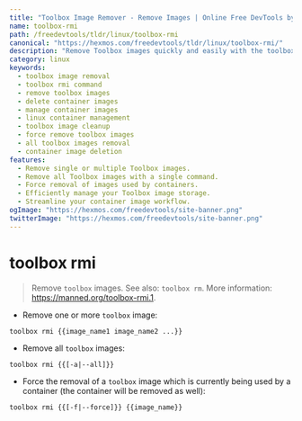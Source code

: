 ```yaml
---
title: "Toolbox Image Remover - Remove Images | Online Free DevTools by Hexmos"
name: toolbox-rmi
path: /freedevtools/tldr/linux/toolbox-rmi
canonical: "https://hexmos.com/freedevtools/tldr/linux/toolbox-rmi/"
description: "Remove Toolbox images quickly and easily with the toolbox rmi command.  Manage your container images efficiently. Free online tool, no registration required."
category: linux
keywords:
  - toolbox image removal
  - toolbox rmi command
  - remove toolbox images
  - delete container images
  - manage container images
  - linux container management
  - toolbox image cleanup
  - force remove toolbox images
  - all toolbox images removal
  - container image deletion
features:
  - Remove single or multiple Toolbox images.
  - Remove all Toolbox images with a single command.
  - Force removal of images used by containers.
  - Efficiently manage your Toolbox image storage.
  - Streamline your container image workflow.
ogImage: "https://hexmos.com/freedevtools/site-banner.png"
twitterImage: "https://hexmos.com/freedevtools/site-banner.png"
---
```


# toolbox rmi

> Remove `toolbox` images.
> See also: `toolbox rm`.
> More information: <https://manned.org/toolbox-rmi.1>.

- Remove one or more `toolbox` image:

`toolbox rmi {{image_name1 image_name2 ...}}`

- Remove all `toolbox` images:

`toolbox rmi {{[-a|--all]}}`

- Force the removal of a `toolbox` image which is currently being used by a container (the container will be removed as well):

`toolbox rmi {{[-f|--force]}} {{image_name}}`
